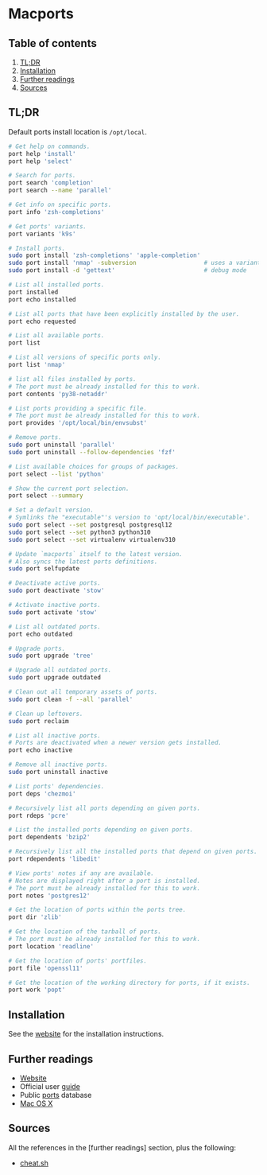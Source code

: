 # Macports

## Table of contents <!-- omit in toc -->

1. [TL;DR](#tldr)
1. [Installation](#installation)
1. [Further readings](#further-readings)
1. [Sources](#sources)

## TL;DR

Default ports install location is `/opt/local`.

```sh
# Get help on commands.
port help 'install'
port help 'select'

# Search for ports.
port search 'completion'
port search --name 'parallel'

# Get info on specific ports.
port info 'zsh-completions'

# Get ports' variants.
port variants 'k9s'

# Install ports.
sudo port install 'zsh-completions' 'apple-completion'
sudo port install 'nmap' -subversion                   # uses a variant
sudo port install -d 'gettext'                         # debug mode

# List all installed ports.
port installed
port echo installed

# List all ports that have been explicitly installed by the user.
port echo requested

# List all available ports.
port list

# List all versions of specific ports only.
port list 'nmap'

# list all files installed by ports.
# The port must be already installed for this to work.
port contents 'py38-netaddr'

# List ports providing a specific file.
# The port must be already installed for this to work.
port provides '/opt/local/bin/envsubst'

# Remove ports.
sudo port uninstall 'parallel'
sudo port uninstall --follow-dependencies 'fzf'

# List available choices for groups of packages.
port select --list 'python'

# Show the current port selection.
port select --summary

# Set a default version.
# Symlinks the "executable"'s version to 'opt/local/bin/executable'.
sudo port select --set postgresql postgresql12
sudo port select --set python3 python310
sudo port select --set virtualenv virtualenv310

# Update `macports` itself to the latest version.
# Also syncs the latest ports definitions.
sudo port selfupdate

# Deactivate active ports.
sudo port deactivate 'stow'

# Activate inactive ports.
sudo port activate 'stow'

# List all outdated ports.
port echo outdated

# Upgrade ports.
sudo port upgrade 'tree'

# Upgrade all outdated ports.
sudo port upgrade outdated

# Clean out all temporary assets of ports.
sudo port clean -f --all 'parallel'

# Clean up leftovers.
sudo port reclaim

# List all inactive ports.
# Ports are deactivated when a newer version gets installed.
port echo inactive

# Remove all inactive ports.
sudo port uninstall inactive

# List ports' dependencies.
port deps 'chezmoi'

# Recursively list all ports depending on given ports.
port rdeps 'pcre'

# List the installed ports depending on given ports.
port dependents 'bzip2'

# Recursively list all the installed ports that depend on given ports.
port rdependents 'libedit'

# View ports' notes if any are available.
# Notes are displayed right after a port is installed.
# The port must be already installed for this to work.
port notes 'postgres12'

# Get the location of ports within the ports tree.
port dir 'zlib'

# Get the location of the tarball of ports.
# The port must be already installed for this to work.
port location 'readline'

# Get the location of ports' portfiles.
port file 'openssl11'

# Get the location of the working directory for ports, if it exists.
port work 'popt'
```

## Installation

See the [website] for the installation instructions.

## Further readings

- [Website]
- Official user [guide]
- Public [ports] database
- [Mac OS X]

## Sources

All the references in the [further readings] section, plus the following:

- [cheat.sh]

<!-- project's references -->
[guide]: https://guide.macports.org/
[ports]: https://ports.macports.org/
[website]: https://www.macports.org/

<!-- internal references -->
[mac os x]: README.md

<!-- external references -->
[cheat.sh]: https://cheat.sh/port
